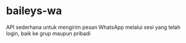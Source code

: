 # baileys-wa
API sederhana untuk mengirim pesan WhatsApp melalui sesi yang telah login, baik ke grup maupun pribadi
